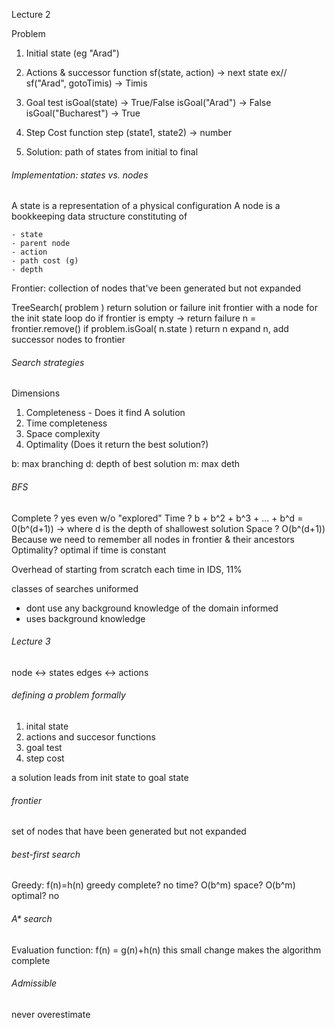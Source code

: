 Lecture 2

Problem
1) Initial state (eg "Arad")
2) Actions & successor function 
	sf(state, action) -> next state
	ex// sf("Arad", gotoTimis) -> Timis 
3) Goal test 
	isGoal(state) -> True/False
	isGoal("Arad") -> False
	isGoal("Bucharest") -> True

4) Step Cost function
	step (state1, state2) -> number

5) Solution: path of states from initial to final

<h6>Implementation: states vs. nodes</h6>
A state is a representation of a physical configuration
A node is a bookkeeping data structure constituting of
	
	- state
	- parent node
	- action
	- path cost (g)
	- depth

Frontier: collection of nodes that've been generated but not expanded

TreeSearch( problem ) return solution or failure
	init frontier with a node for the init state
	loop do
		if frontier is empty -> return failure
		n = frontier.remove()
		if problem.isGoal( n.state ) return n
		expand n, add successor nodes to frontier
		
<h6>Search strategies</h6>

Dimensions
1) Completeness - Does it find A solution
2) Time completeness
3) Space complexity
4) Optimality (Does it return the best solution?)

b: max branching
d: depth of best solution
m: max deth

<h6>BFS</h6>
Complete ? yes even w/o "explored"
Time ? b + b^2 + b^3 + ... + b^d = 0(b^(d+1)) -> where d is the depth of shallowest solution
Space ? O(b^(d+1)) Because we need to remember all nodes in frontier & their ancestors
Optimality? optimal if time is constant

Overhead of starting from scratch each time in IDS, 11%

classes of searches
uniformed
 - dont use any background knowledge of the domain
informed 
- uses background knowledge

<h6>Lecture 3</h6>

node <-> states
edges <-> actions

<h6>defining a problem formally</h6>

1. inital state
2. actions and succesor functions
3. goal test
4. step cost

a solution leads from init state to goal state

<h6>frontier</h6>
set of nodes that have been generated but not expanded

<h6>best-first search</h6>
Greedy: f(n)=h(n)
greedy
complete? no
time? O(b^m)
space? O(b^m)
optimal? no

<h6>A* search</h6>
Evaluation function: f(n) = g(n)+h(n)
this small change makes the algorithm complete

<h6>Admissible</h6>
never overestimate













